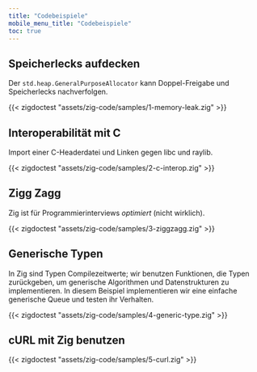```yaml
---
title: "Codebeispiele"
mobile_menu_title: "Codebeispiele"
toc: true
---
```


## Speicherlecks aufdecken
Der `std.heap.GeneralPurposeAllocator` kann Doppel-Freigabe und Speicherlecks nachverfolgen.

{{< zigdoctest "assets/zig-code/samples/1-memory-leak.zig" >}}


## Interoperabilität mit C
Import einer C-Headerdatei und Linken gegen libc und raylib.

{{< zigdoctest "assets/zig-code/samples/2-c-interop.zig" >}}


## Zigg Zagg
Zig ist für Programmierinterviews *optimiert* (nicht wirklich).

{{< zigdoctest "assets/zig-code/samples/3-ziggzagg.zig" >}}


## Generische Typen
In Zig sind Typen Compilezeitwerte; wir benutzen Funktionen, die Typen zurückgeben, um generische Algorithmen und Datenstrukturen zu implementieren. In diesem Beispiel implementieren wir eine einfache generische Queue und testen ihr Verhalten.

{{< zigdoctest "assets/zig-code/samples/4-generic-type.zig" >}}


## cURL mit Zig benutzen

{{< zigdoctest "assets/zig-code/samples/5-curl.zig" >}}
